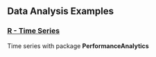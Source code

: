 ## Data Analysis Examples

### [R - Time Series](/Data/R/TimeSeries.R)
Time series with package **PerformanceAnalytics**


